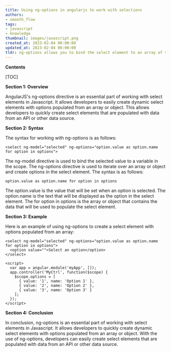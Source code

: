 ```yaml
---
title: Using ng-options in angularjs to work with selections
authors:
- smooth_flow
tags:
- javascript
- knowledge
thumbnail: images/javascript.png
created_at: 2023-02-04 00:00:00
updated_at: 2023-02-04 00:00:00
tldr: ng-options allows you to bind the select element to an array of values in the controller, and dynamically generate the options in the select element using AngularJS expressions.
---
```


**Contents**

[TOC]

**Section 1: Overview**

AngularJS's ng-options directive is an essential part of working with select elements in Javascript. It allows developers to easily create dynamic select elements with options populated from an array or object. This allows developers to quickly create select elements that are populated with data from an API or other data source. 

**Section 2: Syntax**

The syntax for working with ng-options is as follows:

`<select ng-model="selected" ng-options="option.value as option.name for option in options">`

The ng-model directive is used to bind the selected value to a variable in the scope. The ng-options directive is used to iterate over an array or object and create options in the select element. The syntax is as follows:

`option.value as option.name for option in options`

The option.value is the value that will be set when an option is selected. The option.name is the text that will be displayed as the option in the select element. The for option in options is the array or object that contains the data that will be used to populate the select element.

**Section 3: Example**

Here is an example of using ng-options to create a select element with options populated from an array:

```
<select ng-model="selected" ng-options="option.value as option.name for option in options">
  <option value="">Select an option</option>
</select>

<script>
  var app = angular.module('myApp', []);
  app.controller('MyCtrl', function($scope) {
    $scope.options = [
      { value: '1', name: 'Option 1' },
      { value: '2', name: 'Option 2' },
      { value: '3', name: 'Option 3' }
    ];
  });
</script>
```

**Section 4: Conclusion**

In conclusion, ng-options is an essential part of working with select elements in Javascript. It allows developers to quickly create dynamic select elements with options populated from an array or object. With the use of ng-options, developers can easily create select elements that are populated with data from an API or other data source.
